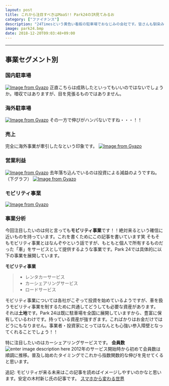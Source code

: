 ```yaml
---
layout: post
title: これから注目すべきはMaaS!! Park24のIR見てみるお
category: ["ファイナンス"]
description: "24Timesという黄色い看板の駐車場でおなじみの会社です。皆さんも馴染みがあるのではないでしょうか？今回はこの会社のIRを見て行こうと思います"
image: park24.bmp
date: 2018-12-20T09:03:48+09:00
---
```



----------

## 事業セグメント別
### 国内駐車場
[![Image from Gyazo](https://i.gyazo.com/e93d91cf1a89ec19e4d9cfe284246092.png)](https://gyazo.com/e93d91cf1a89ec19e4d9cfe284246092)
正直こちらは成熟したといってもいいのではないでしょうか。増収ではありますが、目を見張るものではありません。
### 海外駐車場
[![Image from Gyazo](https://i.gyazo.com/4b231bb8c8372e3bff8223996a21f4fe.png)](https://gyazo.com/4b231bb8c8372e3bff8223996a21f4fe)
その一方で伸びがハンパないですね・・・！！
### 売上
完全に海外事業が牽引したなという印象です。
[![Image from Gyazo](https://i.gyazo.com/4986cbea3db467191ad3b00001ca2386.png)](https://gyazo.com/4986cbea3db467191ad3b00001ca2386)
### 営業利益
[![Image from Gyazo](https://i.gyazo.com/a62bb4246cd00f41f549bfa976aaf344.png)](https://gyazo.com/a62bb4246cd00f41f549bfa976aaf344)
去年落ち込んでいるのは投資による減益のようですね。（下グラフ）
[![Image from Gyazo](https://i.gyazo.com/d4ed4e41a3fb7b0f8253f159a31dffad.png)](https://gyazo.com/d4ed4e41a3fb7b0f8253f159a31dffad)
### モビリティ事業
[![Image from Gyazo](https://i.gyazo.com/1aa6716f791d40c173318f4d45ef8297.png)](https://gyazo.com/1aa6716f791d40c173318f4d45ef8297)
### 事業分析
今回注目したいのは何と言っても**モビリティ事業**です！！絶対来るという確信に近いものを持っています。これを書くためにこの記事を書いています笑
そもそもモビリティ事業とはなんぞやという話ですが、もともと個人で所有するものだった「車」をサービスとして提供するような事業です。Park 24では具体的に以下の事業を展開しています。

**モビリティ事業**
> - レンタカーサービス
> - カーシェアリングサービス
> - ロードサービス

モビリティ事業については各社がこぞって投資を始めているようですが、車を扱うモビリティ事業を制するために共通してどうしても必要な資産があります。
それは**土地**です。Park 24は既に駐車場を全国に展開していますから、豊富に保有しているわけです。持っている資産が強すぎます。こればかりはお金だけではどうにもなりません。事業者・投資家にとってはなんとも心強い参入障壁となってくれることでしょう！！

特に注目したいのはカーシェアリングサービスです。
**会員数**
![enter image description here](https://pbs.twimg.com/media/Du2BL6wUUAAidEJ.jpg:large)
2012年のサービス開始時から初めて会員数は順調に推移。普及し始めたタイミングでこれから指数関数的な伸びを見せてくると思います。



追記: モビリティが来る未来はこの記事を読めばイメージしやすいのかなと思います。安定の木村新じ氏の記事です。
[スマホから変わる世界](https://medium.com/@shinjikimura/%E3%82%B9%E3%83%9E%E3%83%9B%E3%81%8B%E3%82%89%E5%A4%89%E3%82%8F%E3%82%8B%E4%B8%96%E7%95%8C-3a046853576c)
